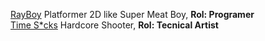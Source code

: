 [RayBoy](https://rayboyy.itch.io/rayboy) Platformer 2D like Super Meat Boy, **Rol: Programer** <br/>
[Time S*cks](https://opa-studio.itch.io/time-scks) Hardcore Shooter, **Rol: Tecnical Artist**

